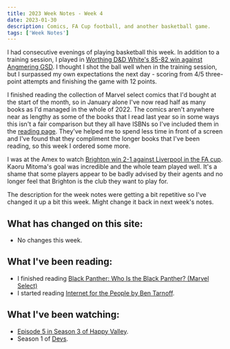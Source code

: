 ```yaml
---
title: 2023 Week Notes - Week 4
date: 2023-01-30
description: Comics, FA Cup football, and another basketball game.
tags: ['Week Notes']
---
```


I had consecutive evenings of playing basketball this week. In addition to a training session, I played in [Worthing D&D White's 85-82 win against Angmering GSD](https://www.basketballsussex.co.uk/match/33593503.html). I thought I shot the ball well when in the training session, but I surpassed my own expectations the next day - scoring from 4/5 three-point attempts and finishing the game with 12 points.

I finished reading the collection of Marvel select comics that I'd bought at the start of the month, so in January alone I've now read half as many books as I'd managed in the whole of 2022. The comics aren't anywhere near as lengthy as some of the books that I read last year so in some ways this isn't a fair comparison but they all have ISBNs so I've included them in the [reading page](/reading/). They've helped me to spend less time in front of a screen and I've found that they compliment the longer books that I've been reading, so this week I ordered some more. 

I was at the Amex to watch [Brighton win 2-1 against Liverpool in the FA cup](https://www.brightonandhovealbion.com/news/3040813/its-magic-from-mitoma-as-albion-beat-liverpool-again). Kaoru Mitoma's goal was incredible and the whole team played well. It's a shame that some players appear to be badly advised by their agents and no longer feel that Brighton is the club they want to play for. 

The description for the week notes were getting a bit repetitive so I've changed it up a bit this week. Might change it back in next week's notes.

## What has changed on this site:

- No changes this week.

## What I've been reading:

- I finished reading [Black Panther: Who Is the Black Panther? (Marvel Select)](reading/9781804910245/)
- I started reading [Internet for the People by Ben Tarnoff](/reading/#currentlyReading).

## What I've been watching:

- [Episode 5 in Season 3 of Happy Valley](https://www.themoviedb.org/tv/61244-happy-valley/season/3/episode/5).
- Season 1 of [Devs](https://www.themoviedb.org/tv/81349-devs).

